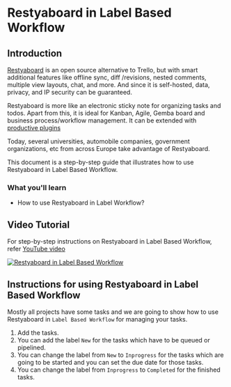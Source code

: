 # Restyaboard in Label Based Workflow

## Introduction

[Restyaboard](https://restya.com/board) is an open source alternative to Trello, but with smart additional features like offline sync, diff /revisions, nested comments, multiple view layouts, chat, and more. And since it is self-hosted, data, privacy, and IP security can be guaranteed.

Restyaboard is more like an electronic sticky note for organizing tasks and todos. Apart from this, it is ideal for Kanban, Agile, Gemba board and business process/workflow management. It can be extended with [productive plugins](https://restya.com/board/apps "productive plugins")

Today, several universities, automobile companies, government organizations, etc from across Europe take advantage of Restyaboard.

This document is a step-by-step guide that illustrates how to use Restyaboard in Label Based Workflow.

### What you'll learn

*   How to use Restyaboard in Label Workflow?

## Video Tutorial

For step-by-step instructions on Restyaboard in Label Based Workflow, refer [YouTube video](https://www.youtube.com/watch?v=kaBDY_DtcN0 "Watch video on Restyaboard in Label Based Workflow")

[![Restyaboard in Label Based Workflow](label-based-workflow.png)](https://www.youtube.com/watch?v=kaBDY_DtcN0 "Watch video on Restyaboard in Label Based Workflow")  

## Instructions for using Restyaboard in Label Based Workflow

Mostly all projects have some tasks and we are going to show how to use Restyaboard in `Label Based Workflow` for managing your tasks.

1.  Add the tasks.
2.  You can add the label `New` for the tasks which have to be queued or pipelined.
3.  You can change the label from `New` to `Inprogress` for the tasks which are going to be started and you can set the due date for those tasks.
4.  You can change the label from `Inprogress` to `Completed` for the finished tasks.